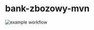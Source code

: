 # bank-zbozowy-mvn
![example workflow](https://github.com/Szogunisko/bank-zbozowy-mvn/actions/workflows/ci.yml/badge.svg)
